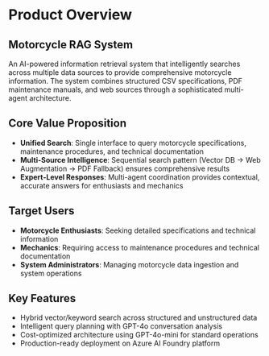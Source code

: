# Product Overview

## Motorcycle RAG System

An AI-powered information retrieval system that intelligently searches across multiple data sources to provide comprehensive motorcycle information. The system combines structured CSV specifications, PDF maintenance manuals, and web sources through a sophisticated multi-agent architecture.

## Core Value Proposition

- **Unified Search**: Single interface to query motorcycle specifications, maintenance procedures, and technical documentation
- **Multi-Source Intelligence**: Sequential search pattern (Vector DB → Web Augmentation → PDF Fallback) ensures comprehensive results
- **Expert-Level Responses**: Multi-agent coordination provides contextual, accurate answers for enthusiasts and mechanics

## Target Users

- **Motorcycle Enthusiasts**: Seeking detailed specifications and technical information
- **Mechanics**: Requiring access to maintenance procedures and technical documentation  
- **System Administrators**: Managing motorcycle data ingestion and system operations

## Key Features

- Hybrid vector/keyword search across structured and unstructured data
- Intelligent query planning with GPT-4o conversation analysis
- Cost-optimized architecture using GPT-4o-mini for standard operations
- Production-ready deployment on Azure AI Foundry platform